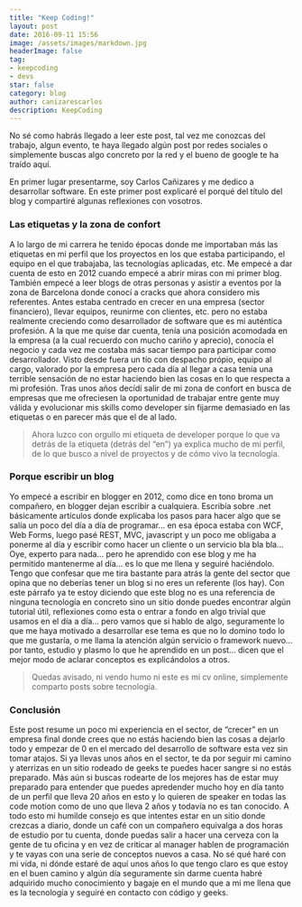 ```yaml
---
title: "Keep Coding!"
layout: post
date: 2016-09-11 15:56
image: /assets/images/markdown.jpg
headerImage: false
tag:
- keepcoding
- devs
star: false
category: blog
author: canizarescarlos
description: KeepCoding
---
```


No sé como habrás llegado a leer este post, tal vez me conozcas del trabajo, algun evento, te haya llegado algún post por redes sociales o simplemente buscas algo concreto por la red y el bueno de google te ha traído aquí. 

En primer lugar presentarme, soy Carlos Cañizares y me dedico a desarrollar software. En este primer post explicaré el porqué del título del blog y compartiré algunas reflexiones con vosotros. 

### Las etiquetas y la zona de confort
A lo largo de mi carrera he tenido épocas donde me importaban más las etiquetas en mi perfil que los proyectos en los que estaba participando, el equipo en el que trabajaba, las tecnologías aplicadas, etc. Me empecé a dar cuenta de esto en 2012 cuando empecé a abrir miras con mi primer blog. También empecé a leer blogs de otras personas y asistir a eventos por la zona de Barcelona donde conocí a cracks que ahora considero mis referentes. Antes estaba centrado en crecer en una empresa (sector financiero), llevar equipos, reunirme con clientes, etc. pero no estaba realmente creciendo como desarrollador de software que es mi auténtica profesión. A la que me quise dar cuenta, tenía una posición acomodada en la empresa (a la cual recuerdo con mucho cariño y aprecio), conocía el negocio y cada vez me costaba más sacar tiempo para participar como desarrollador. Visto desde fuera un tío con despacho própio, equipo al cargo, valorado por la empresa pero cada día al llegar a casa tenía una terrible sensación de no estar haciendo bien las cosas en lo que respecta a mi profesión. Tras unos años decídí salir de mi zona de confort en busca de empresas que me ofreciesen la oportunidad de trabajar entre gente muy válida y evolucionar mis skills como developer sin fijarme demasiado en las etiquetas o en parecer más que el de al lado. 

>Ahora luzco con orgullo mi etiqueta de developer porque lo que va detrás de la etiqueta (detrás del “en”) ya explica mucho de mi perfil, de lo que busco a nivel de proyectos y de cómo vivo la tecnología.  

### Porque escribir un blog
Yo empecé a escribir en blogger en 2012, como dice en tono broma un compañero, en blogger dejan escribir a cualquiera. Escribía sobre .net básicamente artículos donde explicaba los pasos para hacer algo que se salía un poco del día a día de programar… en esa época estaba con WCF, Web Forms, luego pasé REST, MVC, javascript y un poco me obligaba a ponerme al día y escribir como hacer un cliente o un servicio bla bla bla… Oye, experto para nada… pero he aprendido con ese blog y me ha permitido mantenerme al día… es lo que me llena y seguiré haciéndolo. Tengo que confesar que me tira bastante para atrás la gente del sector que opina que no deberías tener un blog si no eres un referente (los hay). Con este párrafo ya te estoy diciendo que este blog no es una referencia de ninguna tecnología en concreto sino un sitio donde puedes encontrar algún tutorial útil, reflexiones como esta o entrar a fondo en algo trivial que usamos en el día a día… pero vamos que si hablo de algo, seguramente lo que me haya motivado a desarrollar ese tema es que no lo domino todo lo que me gustaría, o me llama la atención algún servicio o framework nuevo... por tanto, estudio y plasmo lo que he aprendido en un post… dicen que el mejor modo de aclarar conceptos es explicándolos a otros. 

>Quedas avisado, ni vendo humo ni este es mi cv online, simplemente comparto posts sobre tecnología. 

### Conclusión
Este post resume un poco mi experiencia en el sector, de “crecer” en un empresa final donde crees que no estás haciendo bien las cosas a dejarlo todo y empezar de 0 en el mercado del desarrollo de software esta vez sin tomar atajos. Si ya llevas unos años en el sector, te da por seguir mi camino y aterrizas en un sitio rodeado de geeks te puedes hacer sangre si no estás preparado. Más aún si buscas rodearte de los mejores has de estar muy preparado para entender que puedes apredender mucho hoy en día tanto de un perfil que lleva 20 años en esto y lo quieren de speaker en todas las code motion como de uno que lleva 2 años y todavía no es tan conocido. A todo esto mi humilde consejo es que intentes estar en un sitio donde crezcas a diario, donde un café con un compañero equivalga a dos horas de estudio por tu cuenta, donde puedas salir a hacer una cerveza con la gente de tu oficina y en vez de criticar al manager hablen de programación y te vayas con una serie de conceptos nuevos a casa. No sé qué haré con mi vida, ni dónde estaré de aquí unos años lo que tengo claro es que estoy en el buen camino y algún día seguramente sin darme cuenta habré adquirido mucho conocimiento y bagaje en el mundo que a mi me llena que es la tecnología y seguiré en contacto con código y geeks. 

